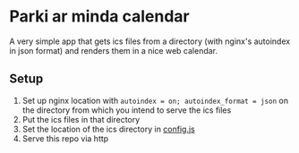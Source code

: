 # Parki ar minda calendar

A very simple app that gets ics files from a directory (with nginx's autoindex in json format) and renders them in a nice web calendar.

## Setup

1. Set up nginx location with `autoindex = on; autoindex_format = json` on the directory from which you intend to serve the ics files
2. Put the ics files in that directory
3. Set the location of the ics directory in [config.js](./config.js)
4. Serve this repo via http
